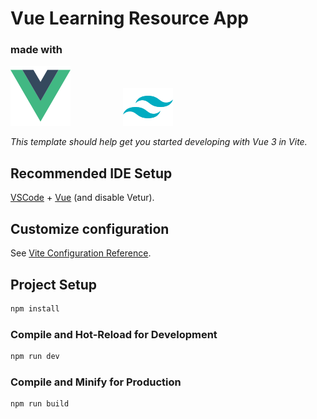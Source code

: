 # Vue Learning Resource App

### made with
<div style="display: inline">
<img src="src/assets/imgs/logo-vue.png" style="margin-right: 80px">
<img src="src/assets/imgs/logo-tailwind.png" width="80" height="60">
</div>

*This template should help get you started developing with Vue 3 in Vite.*

## Recommended IDE Setup

[VSCode](https://code.visualstudio.com/) + [Vue](https://marketplace.visualstudio.com/items?itemName=Vue.volar) (and disable Vetur).

## Customize configuration

See [Vite Configuration Reference](https://vite.dev/config/).

## Project Setup

```sh
npm install
```

### Compile and Hot-Reload for Development

```sh
npm run dev
```

### Compile and Minify for Production

```sh
npm run build
```
